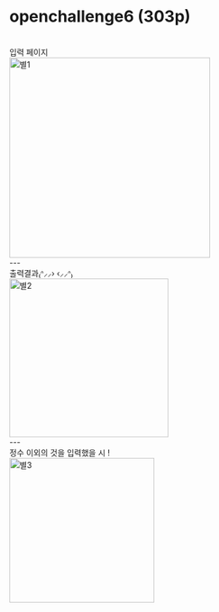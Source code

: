 <h1>openchallenge6 (303p)</h1>
<br>
입력 페이지
<br>
<img width="356" alt="별1" src="https://github.com/Sossoh/WebP23/assets/128332587/02e84765-60b6-4337-a250-26512e2cc5df">
<br>
---
<br>
출력결과₍ᐢ⸝⸝› ‹⸝⸝ᐢ₎
<br>
<img width="282" alt="별2" src="https://github.com/Sossoh/WebP23/assets/128332587/7eca468a-9e66-4b57-bd05-d779d7df26bd">
<br>
---
<br>
정수 이외의 것을 입력했을 시 !
<br>
<img width="257" alt="별3" src="https://github.com/Sossoh/WebP23/assets/128332587/f22f0349-e3e5-477a-a5f8-8053257ef871">
